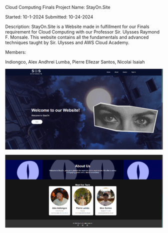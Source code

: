 Cloud Computing Finals
Project Name: StayOn.Site

Started: 10-1-2024 Submitted: 10-24-2024

Description: StayOn.Site is a Website made in fulfillment for our Finals requirement for Cloud Computing with our Professor Sir. Ulysses Raymond F. Monsale. This website contains all the fundamentals and advanced techniques taught by Sir. Ulysses and AWS Cloud Academy.

Members:

Indiongco, Alex Andhrei
Lumba, Pierre Ellezar
Santos, Nicolai Isaiah


![Home Page](Pictures/port.png)

![About Us Page](Pictures/port2.png)

